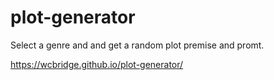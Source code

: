 # plot-generator

Select a genre and and get a random plot premise and promt.

https://wcbridge.github.io/plot-generator/
